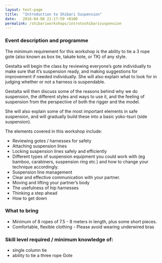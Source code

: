 ```yaml
---
layout: text-page
title:  "Introduction to Shibari Suspension"
date:   2016-04-08 21:17:59 +0100
permalink: /shibariworkshops/introtoshibarisuspension
---
```

### Event description and programme

The minimum requirement for this workshop is the ability to tie a 3 rope gote (also known as box tie, takate kote, or TK) of any style.

Gestalta will begin the class by reviewing everyone’s gote individually to make sure that it’s suspension ready, and making suggestions for improvement if needed individually. She will also explain what to look for in judging whether or not a harness is suspendable.

Gestalta will then discuss some of the reasons behind why we do suspension, the different styles and ways to use it, and the feeling of suspension from the perspective of both the rigger and the model.

She will also explain some of the most important elements in safe suspension, and will gradually build these into a basic yoko-tsuri (side suspension).

The elements covered in this workshop include:

* Reviewing gotes / harnesses for safety
* Attaching suspension lines
* Locking suspension lines safely and efficiently
* Different types of suspension equipment you could work with (eg bamboo, carabiners, suspension ring etc.) and how to change your technique accordingly.
* Suspension line management
* Clear and effective communication with your partner.
* Moving and lifting your partner’s body
* The usefulness of hip harnesses
* Thinking a step ahead
* How to get down

### What to bring

* Minimum of 8 ropes of 7.5 - 8 meters in length, plus some short pieces.
* Comfortable, flexible clothing - Please avoid wearing underwired bras


### Skill level required / minimum knowledge of:

* single column tie
* ability to tie a three rope Gote

